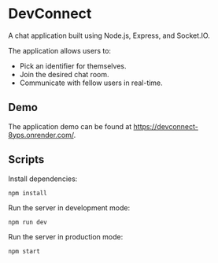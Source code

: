 # DevConnect

A chat application built using Node.js, Express, and Socket.IO.

The application allows users to:

- Pick an identifier for themselves.
- Join the desired chat room.
- Communicate with fellow users in real-time.

## Demo

The application demo can be found at https://devconnect-8yps.onrender.com/.

## Scripts

Install dependencies:

    npm install

Run the server in development mode:

    npm run dev

Run the server in production mode:

    npm start
